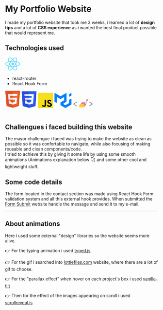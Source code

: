 # My Portfolio Website

I made my portfolio website that took me 3 weeks, i learned a lot of **design tips** and a lot of **CSS experience** as i wanted the best final product possible that would represent me.

## Technologies used
<img src="./src/Components/Images/technologies/reactJS.png" alt="ReactJs" width=50 />
 
- react-router
- React Hook Form

<img src="./src/Components/Images/technologies/html.png" alt="HTML" width=50 style="display: inline-block;"/>
<img src="./src/Components/Images/technologies/css.png" alt="CSS" width=50 style="display: inline-block;"/>
<img src="./src/Components/Images/technologies/javascript.png" alt="JavaScript" width=50 style="display: inline-block;"/>
<img src="./src/Components/Images/technologies/materialUI.png" alt="MaterialUI" height=50 style="display: inline-block;"/>
<img src="./src/Components/Images/technologies/styledComponents.png" alt="styled-components" width=65 style="display: inline-block;"/>
<br/><br/>

## Challengues i faced building this website

The mayor challengue i faced was trying to make the website as clean as possible so it was confortable to navigate, while also focusing of making reusable and clean components/code.  
I tried to achieve this by giving it some life by using some smooth animations (Animations explanation below 👇) and some other cool and lightweight stuff.

## Some code details

The form located in the contact section was made using React Hook Form validation system and all this external hook provides.
When submitted the [Form Submit](https://formsubmit.co/?utm_source=formsubmit.co&utm_medium=site%20link&utm_campaign=submission%20page "Form Submit") website handle the message and send it to my e-mail.

---

## About animations

Here i used some external "design" libraries so the website seems more alive.

👉 For the typing animation i used [typed.js](https://github.com/mattboldt/typed.js/ "typed.js")

👉 For the gif i searched into [lottiefiles.com](https://lottiefiles.com/ "Lottie Files") website, where there are a lot of gif to choose.

👉 For the "parallax effect" when hover on each project's box i used [vanilla-tilt](https://micku7zu.github.io/vanilla-tilt.js/ "vanilla-tilt")

👉 Then for the effect of the images appearing on scroll i used [scrollreveal.js](https://scrollrevealjs.org/ "scrollrevealjs")

